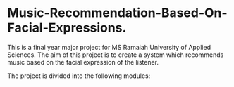 # Music-Recommendation-Based-On-Facial-Expressions.
This is a final year major project for MS Ramaiah University of Applied Sciences. The aim of this project is to create a system which recommends music based on the facial expression of the listener.  

The project is divided into the following modules:
